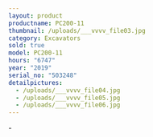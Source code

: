 ```yaml
---
layout: product
productname: PC200-11
thumbnail: /uploads/___vvvv_file03.jpg
category: Excavators
sold: true
model: PC200-11
hours: "6747"
year: "2019"
serial_no: "503248"
detailpictures:
  - /uploads/___vvvv_file04.jpg
  - /uploads/___vvvv_file05.jpg
  - /uploads/___vvvv_file06.jpg
---
```

\-
